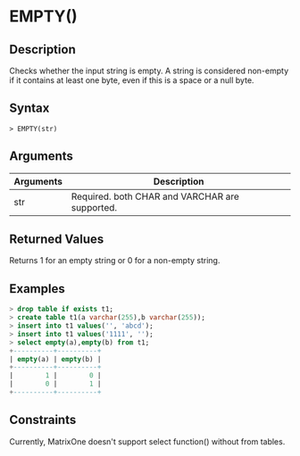 # **EMPTY()**

## **Description**

Checks whether the input string is empty.
A string is considered non-empty if it contains at least one byte, even if this is a space or a null byte.


## **Syntax**

```
> EMPTY(str)
```
## **Arguments**
|  Arguments   | Description  |
|  ----  | ----  |
| str | Required. both CHAR and VARCHAR are supported. |

## **Returned Values**
Returns 1 for an empty string or 0 for a non-empty string.

## **Examples**


```SQL
> drop table if exists t1;
> create table t1(a varchar(255),b varchar(255));
> insert into t1 values('', 'abcd');
> insert into t1 values('1111', '');
> select empty(a),empty(b) from t1;
+----------+----------+
| empty(a) | empty(b) |
+----------+----------+
|        1 |        0 |
|        0 |        1 |
+----------+----------+
```

## **Constraints**
Currently, MatrixOne doesn't support select function() without from tables.

